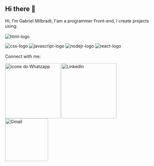 ## Hi there 👋

Hi, I'm Gabriel Milbradt, I'am a programmer Front-end, I create projects using:
<br>
<br>
<img src="https://img.shields.io/badge/HTML-239120?style=for-the-badge&logo=html5&logoColor=white" alt="html-logo" />

<img src="https://img.shields.io/badge/CSS-239120?&style=for-the-badge&logo=css3&logoColor=white" alt="css-logo" />

<img src="https://img.shields.io/badge/JavaScript-F7DF1E?style=for-the-badge&logo=javascript&logoColor=black" alt="javascript-logo" />

<img src="https://img.shields.io/badge/Node.js-43853D?style=for-the-badge&logo=node.js&logoColor=white" alt="nodejr-logo" />

<img src="https://img.shields.io/badge/React-20232A?style=for-the-badge&logo=react&logoColor=61DAFB" alt="react-logo" />

<br>

<br>
Connect with me:
<p>
  <a href="https://wa.me/5521985607704">
  <img align="left" alt="icone do Whatzapp" width="180px" src="https://img.shields.io/badge/WhatsApp-25D366?style=for-the-badge&logo=whatsapp&logoColor=white" />
  </a>
  <a href="www.linkedin.com/in/gabriel-milbradt">
  <img align="left" alt="LinkedIn" width="180px" src="https://img.shields.io/badge/LinkedIn-0077B5?style=for-the-badge&logo=linkedin&logoColor=white" />
  </a>
  <a href="mailton:gabrielmilbradt1313@gmail.com">
  <img align="left" alt="Gmail" width="140px" src="https://img.shields.io/badge/Gmail-D14836?style=for-the-badge&logo=gmail&logoColor=white" />
  </a>
</p>
<br>
<br>


